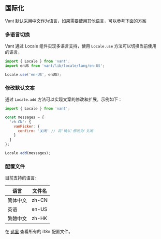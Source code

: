 ## 国际化
Vant 默认采用中文作为语言，如果需要使用其他语言，可以参考下面的方案

### 多语言切换
Vant 通过 Locale 组件实现多语言支持，使用 `Locale.use` 方法可以切换当前使用的语言。

```js
import { Locale } from 'vant';
import enUS from 'vant/lib/locale/lang/en-US';

Locale.use('en-US', enUS);
```

### 修改默认文案
通过 `Locale.add` 方法可以实现文案的修改和扩展，示例如下：

```js
import { Locale } from 'vant';

const messages = {
  'zh-CN': {
    vanPicker: {
      confirm: '关闭' // 将'确认'修改为'关闭'
    }
  }
};

Locale.add(messages);
```

### 配置文件

目前支持的语言:

| 语言 | 文件名 |
|-----------|-----------|
| 简体中文 | zh-CN |
| 英语 | en-US |
| 繁體中文 | zh-HK |

在 [这里](https://github.com/meitianyitan/zanm/tree/master/packages/locale/lang) 查看所有的 i18n 配置文件。
